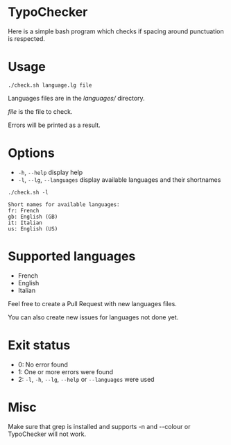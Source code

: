 # TypoChecker
Here is a simple bash program which checks if spacing around punctuation is respected.

Usage
=====
```
./check.sh language.lg file
```


Languages files are in the *languages/* directory.

*file* is the file to check.

Errors will be printed as a result.

Options
=======
- ```-h```, ```--help``` display help
- ```-l```, ```--lg```, ```--languages``` display available languages and their shortnames
```
./check.sh -l

Short names for available languages:
fr: French
gb: English (GB)
it: Italian
us: English (US)
```

Supported languages
===================
- French
- English
- Italian

Feel free to create a Pull Request with new languages files.

You can also create new issues for languages not done yet.

Exit status
===========
- 0: No error found
- 1: One or more errors were found
- 2: ```-l```, ```-h```, ```--lg```, ```--help``` or ```--languages``` were used

Misc
====
Make sure that grep is installed and supports -n and --colour or TypoChecker will not work.
